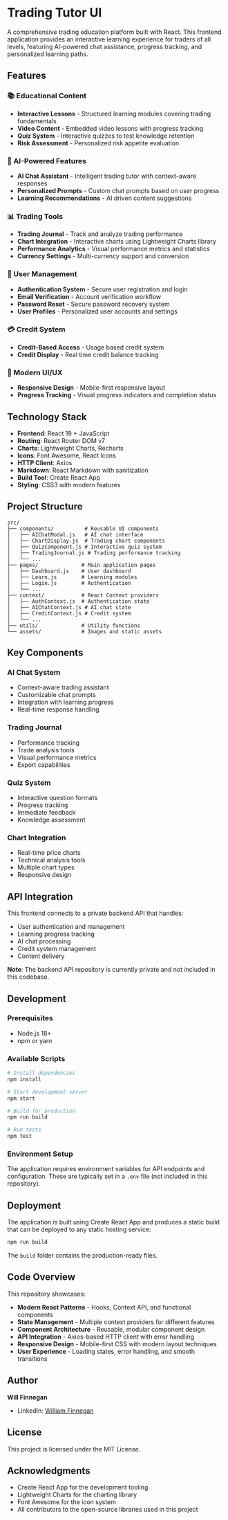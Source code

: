 # Trading Tutor UI

A comprehensive trading education platform built with React. This frontend application provides an interactive learning experience for traders of all levels, featuring AI-powered chat assistance, progress tracking, and personalized learning paths.

## Features

### 📚 Educational Content
- **Interactive Lessons** - Structured learning modules covering trading fundamentals
- **Video Content** - Embedded video lessons with progress tracking
- **Quiz System** - Interactive quizzes to test knowledge retention
- **Risk Assessment** - Personalized risk appetite evaluation

### 🤖 AI-Powered Features
- **AI Chat Assistant** - Intelligent trading tutor with context-aware responses
- **Personalized Prompts** - Custom chat prompts based on user progress
- **Learning Recommendations** - AI driven content suggestions

### 📊 Trading Tools
- **Trading Journal** - Track and analyze trading performance
- **Chart Integration** - Interactive charts using Lightweight Charts library
- **Performance Analytics** - Visual performance metrics and statistics
- **Currency Settings** - Multi-currency support and conversion

### 🔐 User Management
- **Authentication System** - Secure user registration and login
- **Email Verification** - Account verification workflow
- **Password Reset** - Secure password recovery system
- **User Profiles** - Personalized user accounts and settings

### 💳 Credit System
- **Credit-Based Access** - Usage based credit system
- **Credit Display** - Real time credit balance tracking

### 🎨 Modern UI/UX
- **Responsive Design** - Mobile-first responsive layout
- **Progress Tracking** - Visual progress indicators and completion status

## Technology Stack

- **Frontend**: React 19 + JavaScript
- **Routing**: React Router DOM v7
- **Charts**: Lightweight Charts, Recharts
- **Icons**: Font Awesome, React Icons
- **HTTP Client**: Axios
- **Markdown**: React Markdown with sanitization
- **Build Tool**: Create React App
- **Styling**: CSS3 with modern features

## Project Structure

```
src/
├── components/          # Reusable UI components
│   ├── AIChatModal.js   # AI chat interface
│   ├── ChartDisplay.js  # Trading chart components
│   ├── QuizComponent.js # Interactive quiz system
│   ├── TradingJournal.js # Trading performance tracking
│   └── ...
├── pages/              # Main application pages
│   ├── Dashboard.js    # User dashboard
│   ├── Learn.js        # Learning modules
│   ├── Login.js        # Authentication
│   └── ...
├── context/            # React Context providers
│   ├── AuthContext.js  # Authentication state
│   ├── AIChatContext.js # AI chat state
│   ├── CreditContext.js # Credit system
│   └── ...
├── utils/              # Utility functions
└── assets/             # Images and static assets
```

## Key Components

### AI Chat System
- Context-aware trading assistant
- Customizable chat prompts
- Integration with learning progress
- Real-time response handling

### Trading Journal
- Performance tracking
- Trade analysis tools
- Visual performance metrics
- Export capabilities

### Quiz System
- Interactive question formats
- Progress tracking
- Immediate feedback
- Knowledge assessment

### Chart Integration
- Real-time price charts
- Technical analysis tools
- Multiple chart types
- Responsive design

## API Integration

This frontend connects to a private backend API that handles:
- User authentication and management
- Learning progress tracking
- AI chat processing
- Credit system management
- Content delivery

**Note**: The backend API repository is currently private and not included in this codebase.

## Development

### Prerequisites
- Node.js 18+
- npm or yarn

### Available Scripts

```bash
# Install dependencies
npm install

# Start development server
npm start

# Build for production
npm run build

# Run tests
npm test
```

### Environment Setup
The application requires environment variables for API endpoints and configuration. These are typically set in a `.env` file (not included in this repository).

## Deployment

The application is built using Create React App and produces a static build that can be deployed to any static hosting service:

```bash
npm run build
```

The `build` folder contains the production-ready files.

## Code Overview

This repository showcases:
- **Modern React Patterns** - Hooks, Context API, and functional components
- **State Management** - Multiple context providers for different features
- **Component Architecture** - Reusable, modular component design
- **API Integration** - Axios-based HTTP client with error handling
- **Responsive Design** - Mobile-first CSS with modern layout techniques
- **User Experience** - Loading states, error handling, and smooth transitions

## Author

**Will Finnegan**
- LinkedIn: [William Finnegan](https://www.linkedin.com/in/william-finnegan-4b64819a)

## License

This project is licensed under the MIT License.

## Acknowledgments

- Create React App for the development tooling
- Lightweight Charts for the charting library
- Font Awesome for the icon system
- All contributors to the open-source libraries used in this project

